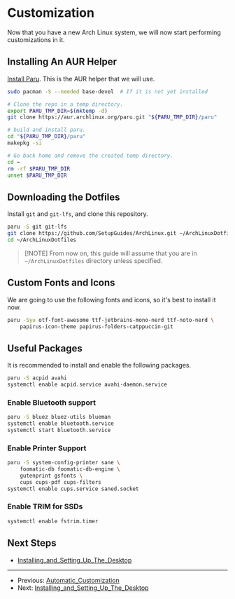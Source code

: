 # Customization

Now that you have a new Arch Linux system, we will now start performing customizations in it.

## Installing An AUR Helper

[Install Paru](https://github.com/Morganamilo/paru). This is the AUR helper that we will use.

```bash
sudo pacman -S --needed base-devel  # If it is not yet installed

# Clone the repo in a temp directory.
export PARU_TMP_DIR=$(mktemp -d)
git clone https://aur.archlinux.org/paru.git "${PARU_TMP_DIR}/paru"

# build and install paru.
cd "${PARU_TMP_DIR}/paru"
makepkg -si

# Go back home and remove the created temp directory.
cd ~
rm -rf $PARU_TMP_DIR
unset $PARU_TMP_DIR
```

## Downloading the Dotfiles

Install `git` and `git-lfs`, and clone this repository.

```bash
paru -S git git-lfs
git clone https://github.com/SetupGuides/ArchLinux.git ~/ArchLinuxDotfiles
cd ~/ArchLinuxDotfiles
```

> [!NOTE] From now on, this guide will assume that you are in `~/ArchLinuxDotfiles` directory unless specified.

## Custom Fonts and Icons

We are going to use the following fonts and icons, so it's best to install it now.

```bash
paru -Syu otf-font-awesome ttf-jetbrains-mono-nerd ttf-noto-nerd \
    papirus-icon-theme papirus-folders-catppuccin-git
```

## Useful Packages

It is recommended to install and enable the following packages.

```bash
paru -S acpid avahi
systemctl enable acpid.service avahi-daemon.service
```

### Enable Bluetooth support

```bash
paru -S bluez bluez-utils blueman
systemctl enable bluetooth.service
systemctl start bluetooth.service
```

### Enable Printer Support

```bash
paru -S system-config-printer sane \
    foomatic-db foomatic-db-engine \
    gutenprint gsfonts \
    cups cups-pdf cups-filters
systemctl enable cups.service saned.socket
```

### Enable TRIM for SSDs

```bash
systemctl enable fstrim.timer
```

## Next Steps

- [Installing_and_Setting_Up_The_Desktop](Installing_and_Setting_Up_The_Desktop.md)

---

- Previous: [Automatic_Customization](Automatic_Customization.md)
- Next: [Installing_and_Setting_Up_The_Desktop](Installing_and_Setting_Up_The_Desktop.md)
